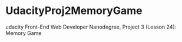 # UdacityProj2MemoryGame
udacity Front-End Web Developer Nanodegree, Project 3 (Lesson 24): Memory Game
